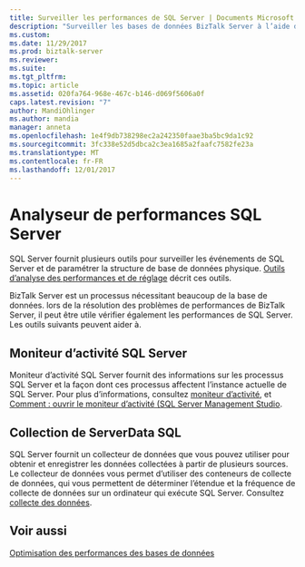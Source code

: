 ```yaml
---
title: Surveiller les performances de SQL Server | Documents Microsoft
description: "Surveiller les bases de données BizTalk Server à l’aide des outils de performances moniteur d’activité et la collecte de données"
ms.custom: 
ms.date: 11/29/2017
ms.prod: biztalk-server
ms.reviewer: 
ms.suite: 
ms.tgt_pltfrm: 
ms.topic: article
ms.assetid: 020fa764-968e-467c-b146-d069f5606a0f
caps.latest.revision: "7"
author: MandiOhlinger
ms.author: mandia
manager: anneta
ms.openlocfilehash: 1e4f9db738298ec2a242350faae3ba5bc9da1c92
ms.sourcegitcommit: 3fc338e52d5dbca2c3ea1685a2faafc7582fe23a
ms.translationtype: MT
ms.contentlocale: fr-FR
ms.lasthandoff: 12/01/2017
---
```

# <a name="monitor-sql-server-performance"></a>Analyseur de performances SQL Server
SQL Server fournit plusieurs outils pour surveiller les événements de SQL Server et de paramétrer la structure de base de données physique. [Outils d’analyse des performances et de réglage](https://docs.microsoft.com/en-us/sql/relational-databases/performance/performance-monitoring-and-tuning-tools) décrit ces outils. 
  
BizTalk Server est un processus nécessitant beaucoup de la base de données. lors de la résolution des problèmes de performances de BizTalk Server, il peut être utile vérifier également les performances de SQL Server. Les outils suivants peuvent aider à.  
  
## <a name="sql-server-activity-monitor"></a>Moniteur d’activité SQL Server  
Moniteur d’activité SQL Server fournit des informations sur les processus SQL Server et la façon dont ces processus affectent l’instance actuelle de SQL Server. Pour plus d’informations, consultez [moniteur d’activité](https://docs.microsoft.com/sql/relational-databases/performance-monitor/activity-monitor), et [Comment : ouvrir le moniteur d’activité (SQL Server Management Studio](https://docs.microsoft.com/sql/relational-databases/performance-monitor/open-activity-monitor-sql-server-management-studio). 
  
## <a name="sql-serverdata-collection"></a>Collection de ServerData SQL  
SQL Server fournit un collecteur de données que vous pouvez utiliser pour obtenir et enregistrer les données collectées à partir de plusieurs sources. Le collecteur de données vous permet d’utiliser des conteneurs de collecte de données, qui vous permettent de déterminer l’étendue et la fréquence de collecte de données sur un ordinateur qui exécute SQL Server. Consultez [collecte des données](https://docs.microsoft.com/sql/relational-databases/data-collection/data-collection).
  
## <a name="see-also"></a>Voir aussi  
 [Optimisation des performances des bases de données](../technical-guides/optimizing-database-performance.md)